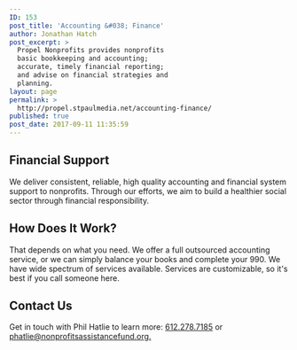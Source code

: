 ```yaml
---
ID: 153
post_title: 'Accounting &#038; Finance'
author: Jonathan Hatch
post_excerpt: >
  Propel Nonprofits provides nonprofits
  basic bookkeeping and accounting;
  accurate, timely financial reporting;
  and advise on financial strategies and
  planning.
layout: page
permalink: >
  http://propel.stpaulmedia.net/accounting-finance/
published: true
post_date: 2017-09-11 11:35:59
---
```

<h2>Financial Support</h2>
<span style="font-weight: 400;">We deliver consistent, reliable, high quality accounting and financial system support to nonprofits. Through our efforts, we aim to build a healthier social sector through financial responsibility.</span>
<h2>How Does It Work?</h2>
That depends on what you need. We offer a full outsourced accounting service, or we can simply balance your books and complete your 990. We have wide spectrum of services available. Services are customizable, so it's best if you call someone here.
<h2>Contact Us</h2>
Get in touch with Phil Hatlie to learn more: <a href="tel:612.278.7185">612.278.7185</a> or <a href="mailto:phatlie@nonprofitsassistancefund.org">phatlie@nonprofitsassistancefund.org.</a>